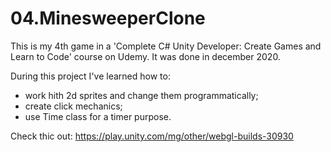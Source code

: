 # 04.MinesweeperClone
This is my 4th game in a 'Complete C# Unity Developer: Create Games and Learn to Code' course on Udemy. It was done in december 2020.

During this project I've learned how to:
- work hith 2d sprites and change them programmatically;
- create click mechanics;
- use Time class for a timer purpose.

Check thic out:
https://play.unity.com/mg/other/webgl-builds-30930
